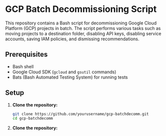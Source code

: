 # GCP Batch Decommissioning Script

This repository contains a Bash script for decommissioning Google Cloud Platform (GCP) projects in batch. The script performs various tasks such as moving projects to a destination folder, disabling API keys, disabling service accounts, saving IAM policies, and dismissing recommendations.

## Prerequisites

- Bash shell
- Google Cloud SDK (`gcloud` and `gsutil` commands)
- Bats (Bash Automated Testing System) for running tests

## Setup

1. **Clone the repository:**

   ```bash
   git clone https://github.com/yourusername/gcp-batchdecomm.git
   cd gcp-batchdecomm
   ```

2. **Clone the repository:**

